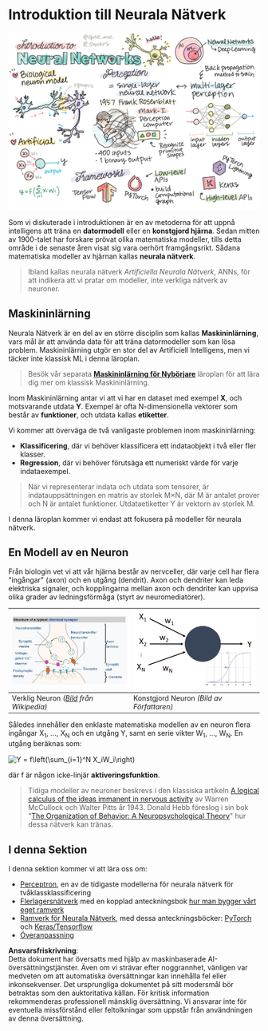 # Introduktion till Neurala Nätverk

![Sammanfattning av innehållet i Introduktion till Neurala Nätverk i en doodle](../../../../translated_images/ai-neuralnetworks.1c687ae40bc86e834f497844866a26d3e0886650a67a4bbe29442e2f157d3b18.sw.png)

Som vi diskuterade i introduktionen är en av metoderna för att uppnå intelligens att träna en **datormodell** eller en **konstgjord hjärna**. Sedan mitten av 1900-talet har forskare prövat olika matematiska modeller, tills detta område i de senaste åren visat sig vara oerhört framgångsrikt. Sådana matematiska modeller av hjärnan kallas **neurala nätverk**.

> Ibland kallas neurala nätverk *Artificiella Neurala Nätverk*, ANNs, för att indikera att vi pratar om modeller, inte verkliga nätverk av neuroner.

## Maskininlärning

Neurala Nätverk är en del av en större disciplin som kallas **Maskininlärning**, vars mål är att använda data för att träna datormodeller som kan lösa problem. Maskininlärning utgör en stor del av Artificiell Intelligens, men vi täcker inte klassisk ML i denna läroplan.

> Besök vår separata **[Maskininlärning för Nybörjare](http://github.com/microsoft/ml-for-beginners)** läroplan för att lära dig mer om klassisk Maskininlärning.

Inom Maskininlärning antar vi att vi har en dataset med exempel **X**, och motsvarande utdata **Y**. Exempel är ofta N-dimensionella vektorer som består av **funktioner**, och utdata kallas **etiketter**.

Vi kommer att överväga de två vanligaste problemen inom maskininlärning:

* **Klassificering**, där vi behöver klassificera ett indataobjekt i två eller fler klasser.
* **Regression**, där vi behöver förutsäga ett numeriskt värde för varje indataexempel.

> När vi representerar indata och utdata som tensorer, är indatauppsättningen en matris av storlek M×N, där M är antalet prover och N är antalet funktioner. Utdataetiketter Y är vektorn av storlek M.

I denna läroplan kommer vi endast att fokusera på modeller för neurala nätverk.

## En Modell av en Neuron

Från biologin vet vi att vår hjärna består av nervceller, där varje cell har flera "ingångar" (axon) och en utgång (dendrit). Axon och dendriter kan leda elektriska signaler, och kopplingarna mellan axon och dendriter kan uppvisa olika grader av ledningsförmåga (styrt av neuromediatörer).

![Modell av en Neuron](../../../../translated_images/synapse-wikipedia.ed20a9e4726ea1c6a3ce8fec51c0b9bec6181946dca0fe4e829bc12fa3bacf01.sw.jpg) | ![Modell av en Neuron](../../../../translated_images/artneuron.1a5daa88d20ebe6f5824ddb89fba0bdaaf49f67e8230c1afbec42909df1fc17e.sw.png)
----|----
Verklig Neuron *([Bild](https://en.wikipedia.org/wiki/Synapse#/media/File:SynapseSchematic_lines.svg) från Wikipedia)* | Konstgjord Neuron *(Bild av Författaren)*

Således innehåller den enklaste matematiska modellen av en neuron flera ingångar X<sub>1</sub>, ..., X<sub>N</sub> och en utgång Y, samt en serie vikter W<sub>1</sub>, ..., W<sub>N</sub>. En utgång beräknas som:

<img src="images/netout.png" alt="Y = f\left(\sum_{i=1}^N X_iW_i\right)" width="131" height="53" align="center"/>

där f är någon icke-linjär **aktiveringsfunktion**.

> Tidiga modeller av neuroner beskrevs i den klassiska artikeln [A logical calculus of the ideas immanent in nervous activity](https://www.cs.cmu.edu/~./epxing/Class/10715/reading/McCulloch.and.Pitts.pdf) av Warren McCullock och Walter Pitts år 1943. Donald Hebb föreslog i sin bok "[The Organization of Behavior: A Neuropsychological Theory](https://books.google.com/books?id=VNetYrB8EBoC)" hur dessa nätverk kan tränas.

## I denna Sektion

I denna sektion kommer vi att lära oss om:
* [Perceptron](03-Perceptron/README.md), en av de tidigaste modellerna för neurala nätverk för tvåklassklassificering
* [Flerlagersnätverk](04-OwnFramework/README.md) med en kopplad anteckningsbok [hur man bygger vårt eget ramverk](../../../../lessons/3-NeuralNetworks/04-OwnFramework/OwnFramework.ipynb)
* [Ramverk för Neurala Nätverk](05-Frameworks/README.md), med dessa anteckningsböcker: [PyTorch](../../../../lessons/3-NeuralNetworks/05-Frameworks/IntroPyTorch.ipynb) och [Keras/Tensorflow](../../../../lessons/3-NeuralNetworks/05-Frameworks/IntroKerasTF.ipynb)
* [Överanpassning](../../../../lessons/3-NeuralNetworks/05-Frameworks)

**Ansvarsfriskrivning**:  
Detta dokument har översatts med hjälp av maskinbaserade AI-översättningstjänster. Även om vi strävar efter noggrannhet, vänligen var medveten om att automatiska översättningar kan innehålla fel eller inkonsekvenser. Det ursprungliga dokumentet på sitt modersmål bör betraktas som den auktoritativa källan. För kritisk information rekommenderas professionell mänsklig översättning. Vi ansvarar inte för eventuella missförstånd eller feltolkningar som uppstår från användningen av denna översättning.